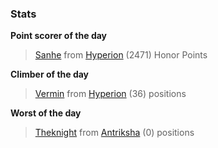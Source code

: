 

### Stats

**Point scorer of the day**
>[Sanhe](/#/character/Hyperion/373682) from [Hyperion](/#/ranking/Hyperion)  (2471) Honor Points


**Climber of the day**
>[Vermin](/#/character/Hyperion/470780) from [Hyperion](/#/ranking/Hyperion)  (36) positions


**Worst of the day**
>[Theknight](/#/character/Antriksha/135676) from [Antriksha](/#/ranking/Antriksha)  (0) positions


